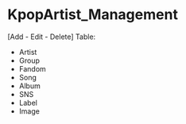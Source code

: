 # KpopArtist_Management
[Add - Edit - Delete] 
Table:
- Artist
- Group
- Fandom
- Song
- Album
- SNS
- Label
- Image

